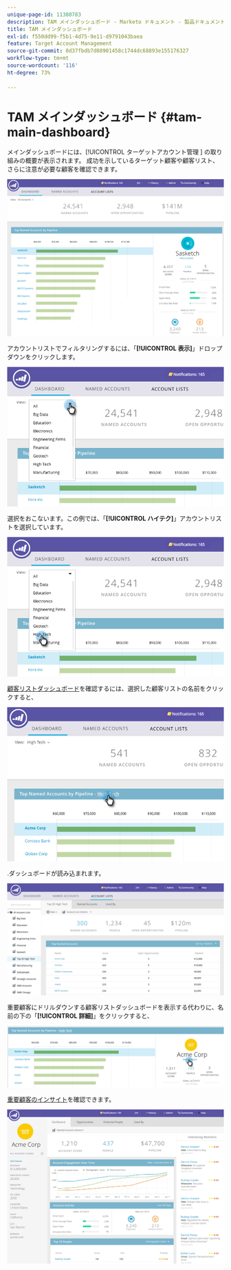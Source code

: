 ```yaml
---
unique-page-id: 11380783
description: TAM メインダッシュボード - Marketo ドキュメント - 製品ドキュメント
title: TAM メインダッシュボード
exl-id: f550dd99-f5b1-4d75-9e11-d9791043baea
feature: Target Account Management
source-git-commit: 0d37fbdb7d08901458c1744dc68893e155176327
workflow-type: tm+mt
source-wordcount: '116'
ht-degree: 73%

---
```


# TAM メインダッシュボード {#tam-main-dashboard}

メインダッシュボードには、[!UICONTROL  ターゲットアカウント管理 ] の取り組みの概要が表示されます。 成功を示しているターゲット顧客や顧客リスト、さらに注意が必要な顧客を確認できます。

![](assets/one.png)

アカウントリストでフィルタリングするには、「**[!UICONTROL 表示]**」ドロップダウンをクリックします。

![](assets/two.png)

選択をおこないます。この例では、「**[!UICONTROL ハイテク]**」アカウントリストを選択しています。

![](assets/three.png)

[顧客リストダッシュボード](/help/marketo/product-docs/target-account-management/measure/account-list-insights.md#account-list-dashboard)を確認するには、選択した顧客リストの名前をクリックすると、

![](assets/four.png)

.ダッシュボードが読み込まれます。

![](assets/five.png)

重要顧客にドリルダウンする顧客リストダッシュボードを表示する代わりに、名前の下の「**[!UICONTROL 詳細]**」をクリックすると、

![](assets/six.png)

[重要顧客のインサイト](/help/marketo/product-docs/target-account-management/measure/named-account-insights.md)を確認できます。

![](assets/seven.png)

